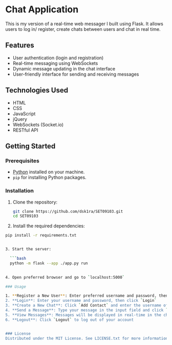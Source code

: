 # Chat Application

This is my version of a real-time web messager I built using Flask. It allows users to log in/ register, create chats between users and chat in real time.
## Features

- User authentication (login and registration)
- Real-time messaging using WebSockets
- Dynamic message updating in the chat interface
- User-friendly interface for sending and receiving messages

## Technologies Used

- HTML
- CSS
- JavaScript
- jQuery
- WebSockets (Socket.io)
- RESTful API

## Getting Started

### Prerequisites

- [Python](https://www.python.org/downloads/) installed on your machine.
- `pip` for installing Python packages.

### Installation

1. Clone the repository:

   ```bash
   git clone https://github.com/dsk1ra/SET09103.git
   cd SET09103
   

2. Install the required dependencies:

  ```bash
  pip install -r requirements.txt


3. Start the server:

    ```bash
    python -m flask --app ./app.py run
    

4. Open preferred browser and go to `localhost:5000`

### Usage

1. **Register a New User**: Enter preferred username and password, then click `Register`"
2. **Login**: Enter your username and password, then click `Login`
3. **Create a New Chat**: Click `Add Contact` and enter the username of the user
4. **Send a Message**: Type your message in the input field and click `Send`
5. **View Messages**: Messages will be displayed in real-time in the chat interface
6. **Logout**: Click `Logout` to log out of your account


### License 
Distributed under the MIT License. See LICENSE.txt for more information.
